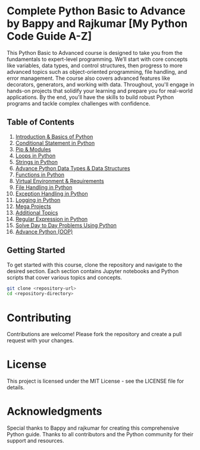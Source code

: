 # Complete Python Basic to Advance by Bappy and Rajkumar [My Python Code Guide A-Z]

This Python Basic to Advanced course is designed to take you from the fundamentals to expert-level programming. We’ll start with core concepts like variables, data types, and control structures, then progress to more advanced topics such as object-oriented programming, file handling, and error management. The course also covers advanced features like decorators, generators, and working with data. Throughout, you'll engage in hands-on projects that solidify your learning and prepare you for real-world applications. By the end, you'll have the skills to build robust Python programs and tackle complex challenges with confidence.

## Table of Contents

1. [Introduction & Basics of Python](1%29%20Introduciton%20%26%20Basics%20of%20Python/)
2. [Conditional Statement in Python](2%29%20Conditional%20Statement%20in%20Python/)
3. [Pip & Modules](3%29%20Pip%20%26%20Modules/)
4. [Loops in Python](4%29%20Loops%20in%20Python/)
5. [Strings in Python](5%29%20Strings%20in%20Python%20/)
6. [Advance Python Data Types & Data Structures](6%29%20Advance%20Python%20Data%20Types%20%26%20Data%20Structures%20%3A%20/)
7. [Functions in Python](7%29%20Functions%20in%20Python/)
8. [Virtual Environment & Requirements](8%29%20Virtual%20Environment%20%26%20requirements/)
9. [File Handling in Python](9%29%20File%20Handling%20in%20Python/)
10. [Exception Handling in Python](10%29%20Exception%20Handling%20in%20Python/)
11. [Logging in Python](11%29%20Logging%20in%20Python/)
12. [Mega Projects](12%29%20Mega%20Projects/)
13. [Additional Topics](13%29%20Additional%20Topics/)
14. [Regular Expression in Python](14%29%20Regular%20Expression%20in%20Python/)
15. [Solve Day to Day Problems Using Python](15%29%20Solve%20day%20to%20day%20problems%20using%20python/)
16. [Advance Python (OOP)](16%29%20Advance%20Python%20%28OOP%29/)

## Getting Started

To get started with this course, clone the repository and navigate to the desired section. Each section contains Jupyter notebooks and Python scripts that cover various topics and concepts.

```sh
git clone <repository-url>
cd <repository-directory>
```

# Contributing
Contributions are welcome! Please fork the repository and create a pull request with your changes.

# License
This project is licensed under the MIT License - see the LICENSE file for details.

# Acknowledgments
Special thanks to Bappy and rajkumar for creating this comprehensive Python guide.
Thanks to all contributors and the Python community for their support and resources.

